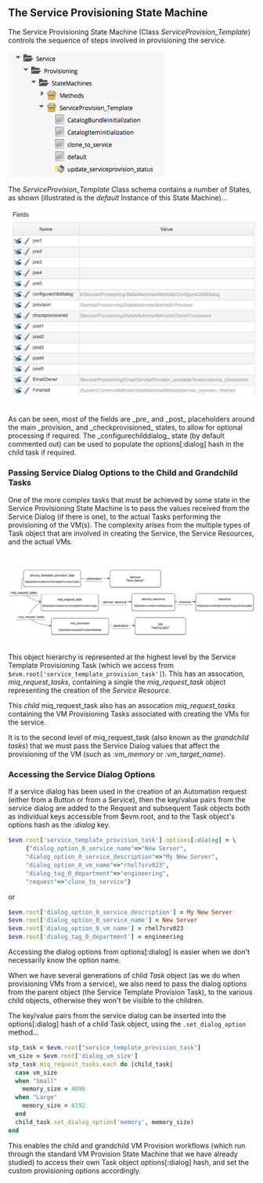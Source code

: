 ## The Service Provisioning State Machine

The Service Provisioning State Machine (Class _ServiceProvision\_Template_) controls the sequence of steps involved in provisioning the service.

![screenshot](images/screenshot8.png)

The _ServiceProvision\_Template_ Class schema contains a number of States, as shown (illustrated is the _default_ Instance of this State Machine)...
<br>

![screenshot](images/screenshot4.png)

<br>
As can be seen, most of the fields are _pre_ and _post_ placeholders around the main _provision_ and _checkprovisioned_ states, to allow for optional processing if required. The _configurechilddialog_ state (by default commented out) can be used to populate the options[:dialog] hash in the child task if required.

### Passing Service Dialog Options to the Child and Grandchild Tasks

One of the more complex tasks that must be achieved by some state in the Service Provisioning State Machine is to pass the values received from the Service Dialog (if there is one), to the actual Tasks performing the provisioning of the VM(s). The complexity arises from the multiple types of Task object that are involved in creating the Service, the Service Resources, and the actual VMs.

<br> <br>
![task hierachy](images/task_hierarchy.png?)
<br> <br>

This object hierarchy is represented at the highest level by the Service Template Provisioning Task (which we access from ```$evm.root['service_template_provision_task']```). This has an assocation, _miq\_request\_tasks_, containing a single the _miq\_request\_task_ object representing the creation of the _Service Resource_.

This _child_ miq\_request\_task also has an assocation _miq\_request\_tasks_ containing the VM Provisioning Tasks associated with creating the VMs for the service.

It is to the second level of miq\_request\_task (also known as the _grandchild tasks_) that we must pass the Service Dialog values that affect the provisioning of the VM (such as _:vm\_memory_ or _:vm\_target\_name_).

### Accessing the Service Dialog Options

If a service dialog has been used in the creation of an Automation request (either from a Button or from a Service), then the key/value pairs from the service dialog are added to the Request and subsequent Task objects both as individual keys accessible from $evm.root, and to the Task object's options hash as the _:dialog_ key.

```ruby
$evm.root['service_template_provision_task'].options[:dialog] = \
	 {"dialog_option_0_service_name"=>"New Server",
	 "dialog_option_0_service_description"=>"My New Server",
	 "dialog_option_0_vm_name"=>"rhel7srv023",
	 "dialog_tag_0_department"=>"engineering", 
	 "request"=>"clone_to_service"}
```

or 

```ruby
$evm.root['dialog_option_0_service_description'] = My New Server
$evm.root['dialog_option_0_service_name'] = New Server
$evm.root['dialog_option_0_vm_name'] = rhel7srv023
$evm.root['dialog_tag_0_department'] = engineering
```

Accessing the dialog options from options[:dialog] is easier when we don't necessarily know the option name.

When we have several generations of child _Task_ object (as we do when provisioning VMs from a service), we also need to pass the dialog options from the parent object (the Service Template Provision Task), to the various child objects, otherwise they won't be visible to the children.

The key/value pairs from the service dialog can be inserted into the options[:dialog] hash of a child Task object, using the ```.set_dialog_option``` method...

```ruby
stp_task = $evm.root["service_template_provision_task"]
vm_size = $evm.root['dialog_vm_size']
stp_task.miq_request_tasks.each do |child_task|
  case vm_size
  when "Small"
    memory_size = 4096
  when "Large"
    memory_size = 8192
  end
  child_task.set_dialog_option('memory', memory_size)
end
```

This enables the child and grandchild VM Provision workflows (which run through the standard VM Provision State Machine that we have already studied) to access their own Task object options[:dialog] hash, and set the custom provisioning options accordingly.





